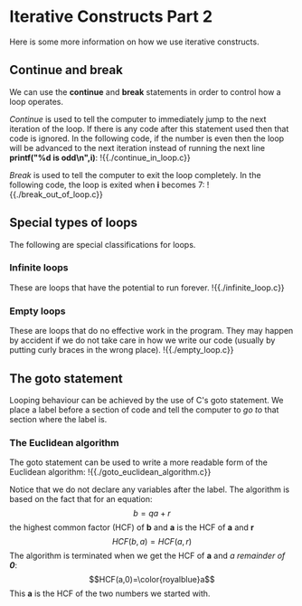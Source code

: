 # Iterative Constructs Part 2
Here is some more information on how we use iterative constructs.

## Continue and break
We can use the **continue** and **break** statements in order to control how a loop operates.

*Continue* is used to tell the computer to immediately jump to the next iteration of the loop.
If there is any code after this statement used then that code is ignored. In the following code,
if the number is even then the loop will be advanced to the next iteration instead of running the next line
**printf("%d is odd\n",i)**:
!{{./continue_in_loop.c}}

*Break* is used to tell the computer to exit the loop completely. In the following code, the loop
is exited when **i** becomes 7:
!{{./break_out_of_loop.c}}

## Special types of loops
The following are special classifications for loops.

### Infinite loops
These are loops that have the potential to run forever.
!{{./infinite_loop.c}}

### Empty loops
These are loops that do no effective work in the program. They may happen by accident 
if we do not take care in how we write our code (usually by putting curly braces in
the wrong place).
!{{./empty_loop.c}}

## The goto statement
Looping behaviour can be achieved by the use of C's goto statement. We place a label
before a section of code and tell the computer to *go to* that section where the label is. 

### The Euclidean algorithm
The goto statement can be used to write a more readable form of the Euclidean algorithm:
!{{./goto_euclidean_algorithm.c}}

Notice that we do not declare any variables after the label. The algorithm is based on the fact that for an equation:
$$b=qa+r$$
the highest common factor (HCF) of **b** and **a** is the HCF of **a** and **r**
$$HCF(b,a)=HCF(a,r)$$
The algorithm is terminated when we get the HCF of **a** and *a remainder of **0***:
$$HCF(a,0)=\color{royalblue}a$$
This **a** is the HCF of the two numbers we started with.
